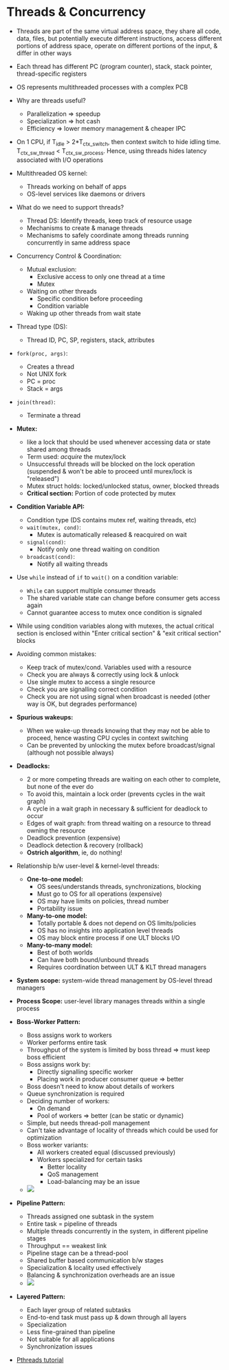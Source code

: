 # Threads & Concurrency

-   Threads are part of the same virtual address space, they share all code, data, files, but potentially execute different instructions, access different portions of address space, operate on different portions of the input, & differ in other ways

-   Each thread has different PC (program counter), stack, stack pointer, thread-specific registers

-   OS represents multithreaded processes with a complex PCB

-   Why are threads useful?
    -   Parallelization => speedup
    -   Specialization => hot cash
    -   Efficiency => lower memory management & cheaper IPC

-   On 1 CPU, if T<sub>idle</sub> > 2*T<sub>ctx_switch</sub>, then context switch to hide idling time. T<sub>ctx_sw_thread</sub> < T<sub>ctx_sw_process</sub>. Hence, using threads hides latency associated with I/O operations

-   Multithreaded OS kernel:
    -   Threads working on behalf of apps
    -   OS-level services like daemons or drivers

-   What do we need to support threads?
    -   Thread DS: Identify threads, keep track of resource usage
    -   Mechanisms to create & manage threads
    -   Mechanisms to safely coordinate among threads running concurrently in same address space

-   Concurrency Control & Coordination:
    -   Mutual exclusion:
        -   Exclusive access to only one thread at a time
        -   Mutex
    -   Waiting on other threads
        -   Specific condition before proceeding
        -   Condition variable
    -   Waking up other threads from wait state

-   Thread type (DS): 
    -   Thread ID, PC, SP, registers, stack, attributes

-   `fork(proc, args)`:
    -   Creates a thread
    -   Not UNIX fork
    -   PC = proc
    -   Stack = args

-   `join(thread)`:
    -   Terminate a thread

-   __Mutex:__
    -   like a lock that should be used whenever accessing data or state shared among threads 
    -   Term used: _acquire_ the mutex/lock
    -   Unsuccessful threads will be blocked on the lock operation (suspended & won't be able to proceed until murex/lock is "released")
    -   Mutex struct holds: locked/unlocked status, owner, blocked threads
    -   __Critical section:__ Portion of code protected by mutex

-   __Condition Variable API:__
    -   Condition type (DS contains mutex ref, waiting threads, etc)
    -   `wait(mutex, cond)`:
        -   Mutex is automatically released & reacquired on wait
    -   `signal(cond)`:
        -   Notify only one thread waiting on condition
    -   `broadcast(cond)`:
        -   Notify all waiting threads

-   Use `while` instead of `if` to `wait()` on a condition variable:
    -   `While` can support multiple consumer threads
    -   The shared variable state can change before consumer gets access again
    -   Cannot guarantee access to mutex once condition is signaled

-   While using condition variables along with mutexes, the actual critical section is enclosed within "Enter critical section" & "exit critical section" blocks

-   Avoiding common mistakes:
    -   Keep track of mutex/cond. Variables used with a resource
    -   Check you are always & correctly using lock & unlock
    -   Use single mutex to access a single resource
    -   Check you are signalling correct condition
    -   Check you are not using signal when broadcast is needed (other way is OK, but degrades performance)

-   __Spurious wakeups:__
    -   When we wake-up threads knowing that they may not be able to proceed, hence wasting CPU cycles in context switching
    -   Can be prevented by unlocking the mutex before broadcast/signal (although not possible always)

-   __Deadlocks:__ 
    -   2 or more competing threads are waiting on each other to complete, but none of the ever do
    -   To avoid this, maintain a lock order (prevents cycles in the wait graph)
    -   A cycle in a wait graph in necessary & sufficient for deadlock to occur
    -   Edges of wait graph: from thread waiting on a resource to thread owning the resource
    -   Deadlock prevention (expensive)
    -   Deadlock detection & recovery (rollback)
    -   __Ostrich algorithm__, ie, do nothing!

-   Relationship b/w user-level & kernel-level threads:
    -   __One-to-one model:__
        -   OS sees/understands threads, synchronizations, blocking
        -   Must go to OS for all operations (expensive)
        -   OS may have limits on policies, thread number
        -   Portability issue
    -   __Many-to-one model:__
        -   Totally portable & does not depend on OS limits/policies
        -   OS has no insights into application level threads
        -   OS may block entire process if one ULT blocks I/O
    -   __Many-to-many model:__
        -   Best of both worlds
        -   Can have both bound/unbound threads
        -   Requires coordination between ULT & KLT thread managers

-   __System scope:__ system-wide thread management by OS-level thread managers

-   __Process Scope:__ user-level library manages threads within a single process

-   __Boss-Worker Pattern:__
    -   Boss assigns work to workers
    -   Worker performs entire task
    -   Throughput of the system is limited by boss thread => must keep boss efficient
    -   Boss assigns work by:
        -   Directly signalling specific worker
        -   Placing work in producer consumer queue => better
    -   Boss doesn't need to know about details of workers
    -   Queue synchronization is required
    -   Deciding number of workers:
        -   On demand
        -   Pool of workers => better (can be static or dynamic)
    -   Simple, but needs thread-poll management
    -   Can't take advantage of locality of threads which could be used for optimization
    -   Boss worker variants:
        -   All workers created equal (discussed previously)
        -   Workers specialized for certain tasks
            -   Better locality
            -   QoS management
            -   Load-balancing may be an issue
    -   ![](https://latex.codecogs.com/png.latex?Boss-worker\;Formula:Tot\;time&space;=&space;timeToFinish1Order\;\times\;ceil(\frac{numOrders}{numConcurrentThreads}))

-   __Pipeline Pattern:__
    -   Threads assigned one subtask in the system
    -   Entire task = pipeline of threads
    -   Multiple threads concurrently in the system, in different pipeline stages
    -   Throughput == weakest link
    -   Pipeline stage can be a thread-pool
    -   Shared buffer based communication b/w stages
    -   Specialization & locality used effectively
    -   Balancing & synchronization overheads are an issue
    -   ![](https://latex.codecogs.com/png.latex?Pipeline\;Formula:&space;Tot\;time&space;=&space;timeToFinish1Order\;&plus;\;(remainingOrders\;\times\;timeToFinishLastStage))

-   __Layered Pattern:__
    -   Each layer group of related subtasks
    -   End-to-end task must pass up & down through all layers
    -   Specialization
    -   Less fine-grained than pipeline
    -   Not suitable for all applications
    -   Synchronization issues

-   [Pthreads tutorial](https://computing.llnl.gov/tutorials/pthreads/)